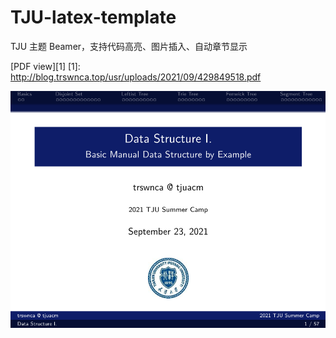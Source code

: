 # TJU-latex-template

TJU 主题 Beamer，支持代码高亮、图片插入、自动章节显示

[PDF view][1]
[1]: http://blog.trswnca.top/usr/uploads/2021/09/429849518.pdf


![pic][2]

[2]: https://github.com/TRSWNCA/TJU-latex-template/blob/main/preview.png

